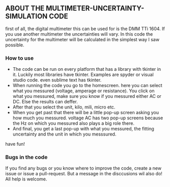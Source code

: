## ABOUT THE MULTIMETER-UNCERTAINTY-SIMULATION CODE
first of all, the digital multimeter this can be used for is the DMM TTi 1604. If you use another multimeter the uncertainties will vary.
In this code the uncertainty for the multimeter will be calculated in the simplest way I saw possible.

### How to use
- The code can be run on every platform that has a library with tkinter in it. Luckily most libraries have tkinter. Examples are spyder or visual studio code. even sublime text has tkinter.
- When running the code you go to the homescreen. here you can select what you messured (voltage, amperage or resistance). You click on what you messured, make sure you know if you messured either AC or DC. Else the results can deffer. 
- After that you select the unit, kilo, mili, micro etc. 
- When you get past that there will be a little pop-up screen asking you how much you messured. voltage AC has two pop-up screens because the Hz on which you messured
also plays a big role there. 
- And final, you get a last pop-up with what you messured, the fitting uncertainty and the unit in which you messsured.

have fun!

### Bugs in the code
If you find any bugs or you know where to improve the code, create a new issue or issue a pull-request. But a message in the disccusions wil also do! All help is welcome.
